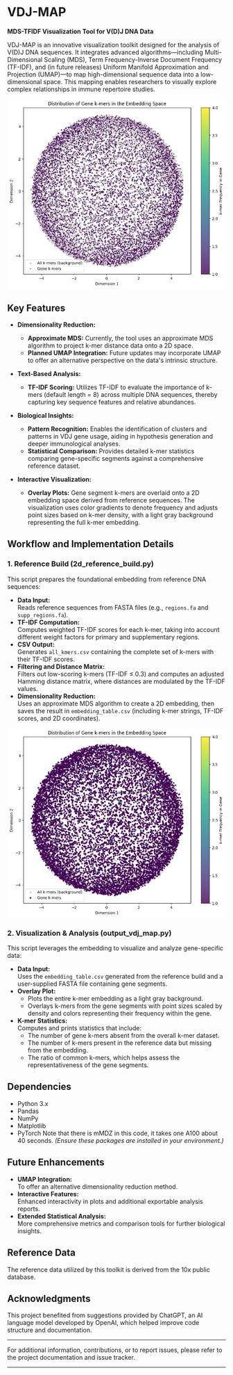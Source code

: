 # VDJ-MAP

**MDS-TFIDF Visualization Tool for V(D)J DNA Data**

VDJ-MAP is an innovative visualization toolkit designed for the analysis of V(D)J DNA sequences. It integrates advanced algorithms—including Multi-Dimensional Scaling (MDS), Term Frequency-Inverse Document Frequency (TF-IDF), and (in future releases) Uniform Manifold Approximation and Projection (UMAP)—to map high-dimensional sequence data into a low-dimensional space. This mapping enables researchers to visually explore complex relationships in immune repertoire studies.

![Alt text](figure/vdjmap_cr_vdj.png "Plot of the Cell Ranger VDJ")


## Key Features

- **Dimensionality Reduction:**  
  - **Approximate MDS:** Currently, the tool uses an approximate MDS algorithm to project k-mer distance data onto a 2D space.
  - **Planned UMAP Integration:** Future updates may incorporate UMAP to offer an alternative perspective on the data's intrinsic structure.

- **Text-Based Analysis:**  
  - **TF-IDF Scoring:** Utilizes TF-IDF to evaluate the importance of k-mers (default length = 8) across multiple DNA sequences, thereby capturing key sequence features and relative abundances.
  
- **Biological Insights:**  
  - **Pattern Recognition:** Enables the identification of clusters and patterns in VDJ gene usage, aiding in hypothesis generation and deeper immunological analyses.
  - **Statistical Comparison:** Provides detailed k-mer statistics comparing gene-specific segments against a comprehensive reference dataset.

- **Interactive Visualization:**  
  - **Overlay Plots:** Gene segment k-mers are overlaid onto a 2D embedding space derived from reference sequences. The visualization uses color gradients to denote frequency and adjusts point sizes based on k-mer density, with a light gray background representing the full k-mer embedding.

## Workflow and Implementation Details

### 1. Reference Build (2d_reference_build.py)
This script prepares the foundational embedding from reference DNA sequences:
- **Data Input:**  
  Reads reference sequences from FASTA files (e.g., `regions.fa` and `supp_regions.fa`).
- **TF-IDF Computation:**  
  Computes weighted TF-IDF scores for each k-mer, taking into account different weight factors for primary and supplementary regions.
- **CSV Output:**  
  Generates `all_kmers.csv` containing the complete set of k-mers with their TF-IDF scores.
- **Filtering and Distance Matrix:**  
  Filters out low-scoring k-mers (TF-IDF ≤ 0.3) and computes an adjusted Hamming distance matrix, where distances are modulated by the TF-IDF values.
- **Dimensionality Reduction:**  
  Uses an approximate MDS algorithm to create a 2D embedding, then saves the result in `embedding_table.csv` (including k-mer strings, TF-IDF scores, and 2D coordinates).
  
![Alt text](figure/vdjmap_ref.png "Plot of the Cell Ranger Reference")

### 2. Visualization & Analysis (output_vdj_map.py)
This script leverages the embedding to visualize and analyze gene-specific data:
- **Data Input:**  
  Uses the `embedding_table.csv` generated from the reference build and a user-supplied FASTA file containing gene segments.
- **Overlay Plot:**  
  - Plots the entire k-mer embedding as a light gray background.
  - Overlays k-mers from the gene segments with point sizes scaled by density and colors representing their frequency within the gene.
- **K-mer Statistics:**  
  Computes and prints statistics that include:
  - The number of gene k-mers absent from the overall k-mer dataset.
  - The number of k-mers present in the reference data but missing from the embedding.
  - The ratio of common k-mers, which helps assess the representativeness of the gene segments.


## Dependencies

- Python 3.x
- Pandas
- NumPy
- Matplotlib
- PyTorch
Note that there is mMDZ in this code, it takes one A100 about 40 seconds.
*(Ensure these packages are installed in your environment.)*

## Future Enhancements

- **UMAP Integration:**  
  To offer an alternative dimensionality reduction method.
- **Interactive Features:**  
  Enhanced interactivity in plots and additional exportable analysis reports.
- **Extended Statistical Analysis:**  
  More comprehensive metrics and comparison tools for further biological insights.

## Reference Data

The reference data utilized by this toolkit is derived from the 10x public database.

## Acknowledgments

This project benefited from suggestions provided by ChatGPT, an AI language model developed by OpenAI, which helped improve code structure and documentation.

---

For additional information, contributions, or to report issues, please refer to the project documentation and issue tracker.

---
